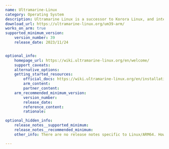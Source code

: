 ```yaml
---
name: Ultramarine-Linux
category: Operating System
description: Ultramarine Linux is a successor to Korora Linux, and intends to make an operating system that “just works” for people of all levels of experience. Ultramarine is Pragmatic, innovative, and user-friendly.
download_url: https://ultramarine-linux.org/um39-arm/
works_on_arm: true
supported_minimum_version:
    version_number: 39
    release_date: 2023/11/24


optional_info:
    homepage_url: https://wiki.ultramarine-linux.org/en/welcome/
    support_caveats:
    alternative_options:
    getting_started_resources:
        official_docs: https://wiki.ultramarine-linux.org/en/installation/getting/
        arm_content:
        partner_content:
    arm_recommended_minimum_version:
        version_number:
        release_date:
        reference_content:
        rationale:

optional_hidden_info:
    release_notes__supported_minimum:
    release_notes__recommended_minimum:
    other_info: There are no release notes specific to Linux/ARM64. However, version 39 offers ARM builds for ultramarine-linux [here](https://ultramarine-linux.org/um39-arm/).

---
```

